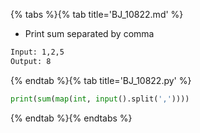{% tabs %}{% tab title='BJ_10822.md' %}

* Print sum separated by comma

```txt
Input: 1,2,5
Output: 8
```

{% endtab %}{% tab title='BJ_10822.py' %}

```py
print(sum(map(int, input().split(','))))
```

{% endtab %}{% endtabs %}
